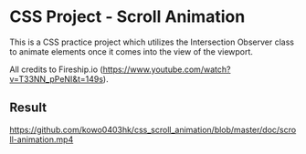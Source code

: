 # CSS Project - Scroll Animation

This is a CSS practice project which utilizes the Intersection Observer class to animate elements once it comes into the view of the viewport.

All credits to Fireship.io (https://www.youtube.com/watch?v=T33NN_pPeNI&t=149s).

## Result

https://github.com/kowo0403hk/css_scroll_animation/blob/master/doc/scroll-animation.mp4
